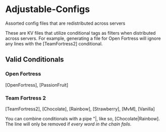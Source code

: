 # Adjustable-Configs
Assorted config files that are redistributed across servers

These are KV files that utilize conditional tags as filters when distributed across servers. For example, generating a file for Open Fortress will ignore any lines with the [TeamFortress2] conditional.

## Valid Conditionals

### Open Fortress
[OpenFortress], [PassionFruit]

### Team Fortress 2
[TeamFortress2], [Chocolate], [Rainbow], [Strawberry], [MvM], [Vanilla]

You can combine conditionals with a pipe "|, like so, [Chocolate|Rainbow]. The line will only be removed if *every word in the chain fails*.
